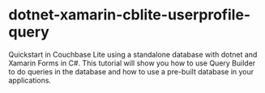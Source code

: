 # dotnet-xamarin-cblite-userprofile-query
Quickstart in Couchbase Lite using a standalone database with dotnet and Xamarin Forms in C#. This tutorial will show you how to use Query Builder to do queries in the database and how to use a pre-built database in your applications.
